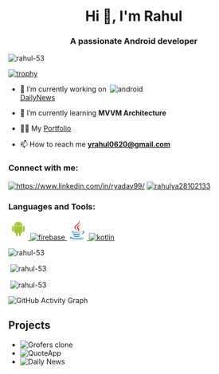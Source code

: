 <h1 align="center">Hi 👋, I'm Rahul</h1>
<h3 align="center">A passionate Android developer</h3>

<p align="left"> <img src="https://komarev.com/ghpvc/?username=rahul-53&label=Profile%20views&color=0e75b6&style=flat" alt="rahul-53" /> </p>

[![trophy](https://github-profile-trophy.vercel.app/?username=rahul-53&theme=darkhub)](https://github.com/ryo-ma/github-profile-trophy)


<img align="RIGHT" alt ="android" width  ="300" src = "https://camo.githubusercontent.com/b86a9047afd5ab67de4d8d1c1ce6293db7900b997bb10cfdeec7046e7f035fe3/68747470733a2f2f6d69726f2e6d656469756d2e636f6d2f6d61782f313336302f312a495247486d69477361313673746564517649615a66772e676966"/>

- 🔭 I’m currently working on [DailyNews](https://github.com/rahul-53/DailyNews)
- 🌱 I’m currently learning **MVVM Architecture**

- 👨‍💻 My [Portfolio](https://rahul-53.github.io/portfolio.github.io/)

- 📫 How to reach me **yrahul0620@gmail.com**


<h3 align="left">Connect with me:</h3>
<p align="left">
  
  <a href="https://linkedin.com/in/https://www.linkedin.com/in/ryadav99/" target="blank"><img align="center" src="https://raw.githubusercontent.com/rahuldkjain/github-profile-readme-generator/master/src/images/icons/Social/linked-in-alt.svg" alt="https://www.linkedin.com/in/ryadav99/" height="30" width="40" /></a>
<a href="https://twitter.com/rahulya28102133" target="blank"><img align="center" src="https://raw.githubusercontent.com/rahuldkjain/github-profile-readme-generator/master/src/images/icons/Social/twitter.svg" alt="rahulya28102133" height="30" width="40" /></a></p>
  


<h3 align="left">Languages and Tools:</h3>
<p align="left"> <a href="https://developer.android.com" target="_blank" rel="noreferrer"> <img src="https://raw.githubusercontent.com/devicons/devicon/master/icons/android/android-original-wordmark.svg" alt="android" width="40" height="40"/> </a> <a href="https://firebase.google.com/" target="_blank" rel="noreferrer"> <img src="https://www.vectorlogo.zone/logos/firebase/firebase-icon.svg" alt="firebase" width="40" height="40"/> </a> <a href="https://www.java.com" target="_blank" rel="noreferrer"> <img src="https://raw.githubusercontent.com/devicons/devicon/master/icons/java/java-original.svg" alt="java" width="40" height="40"/> </a> <a href="https://kotlinlang.org" target="_blank" rel="noreferrer"> <img src="https://www.vectorlogo.zone/logos/kotlinlang/kotlinlang-icon.svg" alt="kotlin" width="40" height="40"/> </a> </p>

<p>&nbsp;<img align="left" src="https://github-readme-stats.vercel.app/api/top-langs?username=rahul-53&show_icons=true&locale=en&layout=compact" alt="rahul-53" /></p>

<p>&nbsp;<img align="center" src="https://github-readme-stats.vercel.app/api?username=rahul-53&show_icons=true&locale=en" alt="rahul-53" /></p>

<p>&nbsp<img align="center" src="https://github-readme-streak-stats.herokuapp.com/?user=rahul-53&" alt="rahul-53" /></p>




![GitHub Activity Graph](https://activity-graph.herokuapp.com/graph?username=rahul-53)  
## Projects
- ![Grofers clone](https://github.com/chekeAditya/Grofers)
- ![QuoteApp](https://github.com/rahul-53/QuotesApp)
- ![Daily News](https://github.com/rahul-53/DailyNews)







